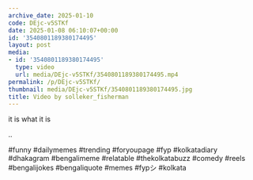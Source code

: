 ```yaml
---
archive_date: 2025-01-10
code: DEjc-v5STKf
date: 2025-01-08 06:10:07+00:00
id: '3540801189380174495'
layout: post
media:
- id: '3540801189380174495'
  type: video
  url: media/DEjc-v5STKf/3540801189380174495.mp4
permalink: /p/DEjc-v5STKf/
thumbnail: media/DEjc-v5STKf/3540801189380174495.jpg
title: Video by solleker_fisherman
---
```


it is what it is   
  
..  
  
#funny #dailymemes #trending #foryoupage #fyp  #kolkatadiary #dhakagram #bengalimeme #relatable #thekolkatabuzz #comedy #reels #bengalijokes #bengaliquote #memes #fypシ #kolkata
